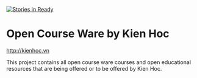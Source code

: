 [![Stories in Ready](https://badge.waffle.io/trungngv/khocw.png?label=ready&title=Ready)](https://waffle.io/trungngv/khocw)
# Open Course Ware by Kien Hoc

http://kienhoc.vn

This project contains all open course ware courses and open educational resources that are being offered or to be offered by Kien Hoc. 
